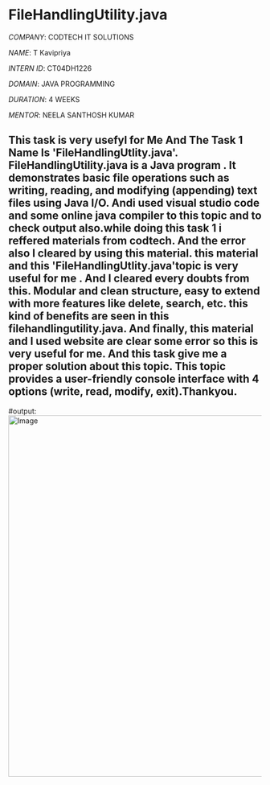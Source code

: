 # FileHandlingUtility.java

*COMPANY*: CODTECH IT SOLUTIONS

*NAME*: T Kavipriya

*INTERN ID*: CT04DH1226

*DOMAIN*: JAVA PROGRAMMING

*DURATION*: 4 WEEKS 

*MENTOR*: NEELA SANTHOSH KUMAR

## This task is very usefyl for Me And The Task 1 Name Is 'FileHandlingUtlity.java'. FileHandlingUtility.java is a  Java program . It demonstrates basic file operations such as writing, reading, and modifying (appending) text files using Java I/O. Andi used visual studio code and some online java compiler to this topic and to check output also.while doing this task 1 i reffered materials from codtech. And the error also I cleared by using this material. this material and this 'FileHandlingUtlity.java'topic is very useful for me . And I cleared every doubts from this. Modular and clean structure, easy to extend with more features like delete, search, etc. this kind of benefits are seen in this filehandlingutility.java. And finally, this material and I used website are clear some error so this is very useful for me. And this task give me a proper solution about this topic. This topic provides a user-friendly console interface with 4 options (write, read, modify, exit).Thankyou.

 #output: 
<img width="1488" height="719" alt="Image" src="https://github.com/user-attachments/assets/a94a5f0c-97c8-4bf5-878d-d487fdc53915" /> 

